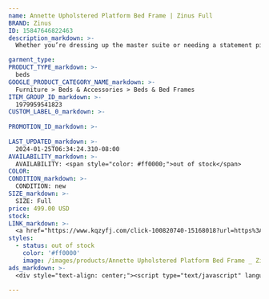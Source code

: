 ```yaml
---
name: Annette Upholstered Platform Bed Frame | Zinus Full
BRAND: Zinus
ID: 15847646822463
description_markdown: >-
  Whether you’re dressing up the master suite or needing a statement piece for your loft, the Annette Platform Bed checks all the boxes. Featuring pale grey upholstery and a 51-inch tufted headboard with nailhead accents, this bed boasts a timeless, sophisticated style. It’s designed with our sturdy wood slats for years of reliable mattress support.

garment_type:
PRODUCT_TYPE_markdown: >-
  beds
GOOGLE_PRODUCT_CATEGORY_NAME_markdown: >-
  Furniture > Beds & Accessories > Beds & Bed Frames
ITEM_GROUP_ID_markdown: >-
  1979959541823
CUSTOM_LABEL_0_markdown: >-
  
PROMOTION_ID_markdown: >-
  
LAST_UPDATED_markdown: >-
  2024-01-25T06:34:24.310-08:00
AVAILABILITY_markdown: >-
  AVAILABILITY: <span style="color: #ff0000;">out of stock</span>
COLOR:
CONDITION_markdown: >-
  CONDITION: new
SIZE_markdown: >-
  SIZE: Full
price: 499.00 USD
stock: 
LINK_markdown: >-
  <a href="https://www.kqzyfj.com/click-100820740-15168018?url=https%3A%2F%2Fwww.zinus.com%2Fproducts%2Fannette-upholstered-wingback-platform-bed-frame%3Fvariant%3D15847646822463" target="_blank" style="display: inline-block; padding: 10px 20px; font-size: 16px; text-align: center; text-decoration: none; cursor: pointer; border: 1px solid #3498db; color: #3498db; background-color: #fff; border-radius: 5px; transition: background-color 0.3s;">Go to Product</a>
styles:
  - status: out of stock
    color: '#ff0000'
    image: /images/products/Annette Upholstered Platform Bed Frame _ Zinus Full/FHDW2.jpg
ads_markdown: >-
  <div style="text-align: center;"><script type="text/javascript" language="javascript" src="https://www.kqzyfj.com/placeholder-53972226?target=_top&mouseover=N"></script></div>

---
```

